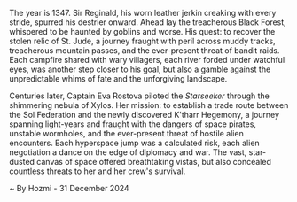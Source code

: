 
The year is 1347.  Sir Reginald, his worn leather jerkin creaking with every stride, spurred his destrier onward.  Ahead lay the treacherous Black Forest, whispered to be haunted by goblins and worse.  His quest: to recover the stolen relic of St. Jude, a journey fraught with peril across muddy tracks, treacherous mountain passes, and the ever-present threat of bandit raids.  Each campfire shared with wary villagers, each river forded under watchful eyes, was another step closer to his goal, but also a gamble against the unpredictable whims of fate and the unforgiving landscape.

Centuries later, Captain Eva Rostova piloted the *Starseeker* through the shimmering nebula of Xylos.  Her mission: to establish a trade route between the Sol Federation and the newly discovered K'tharr Hegemony, a journey spanning light-years and fraught with the dangers of space pirates, unstable wormholes, and the ever-present threat of hostile alien encounters.  Each hyperspace jump was a calculated risk, each alien negotiation a dance on the edge of diplomacy and war.  The vast, star-dusted canvas of space offered breathtaking vistas, but also concealed countless threats to her and her crew's survival.

~ By Hozmi - 31 December 2024

